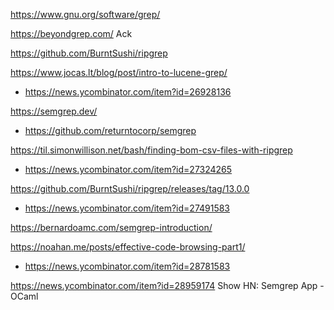 https://www.gnu.org/software/grep/

https://beyondgrep.com/ Ack

https://github.com/BurntSushi/ripgrep

https://www.jocas.lt/blog/post/intro-to-lucene-grep/
* https://news.ycombinator.com/item?id=26928136

https://semgrep.dev/
* https://github.com/returntocorp/semgrep

https://til.simonwillison.net/bash/finding-bom-csv-files-with-ripgrep
* https://news.ycombinator.com/item?id=27324265

https://github.com/BurntSushi/ripgrep/releases/tag/13.0.0
* https://news.ycombinator.com/item?id=27491583

https://bernardoamc.com/semgrep-introduction/

https://noahan.me/posts/effective-code-browsing-part1/
* https://news.ycombinator.com/item?id=28781583

https://news.ycombinator.com/item?id=28959174 Show HN: Semgrep App - OCaml